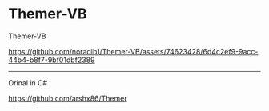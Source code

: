 # Themer-VB
Themer-VB



https://github.com/noradlb1/Themer-VB/assets/74623428/6d4c2ef9-9acc-44b4-b8f7-9bf01dbf2389

-- --

Orinal in C#

https://github.com/arshx86/Themer
